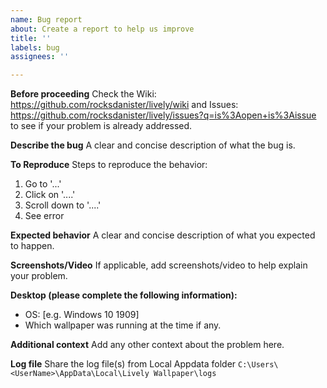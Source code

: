 ```yaml
---
name: Bug report
about: Create a report to help us improve
title: ''
labels: bug
assignees: ''

---
```


**Before proceeding**
Check the Wiki:
https://github.com/rocksdanister/lively/wiki 
and Issues:
https://github.com/rocksdanister/lively/issues?q=is%3Aopen+is%3Aissue
to see if your problem is already addressed.

**Describe the bug**
A clear and concise description of what the bug is.

**To Reproduce**
Steps to reproduce the behavior:
1. Go to '...'
2. Click on '....'
3. Scroll down to '....'
4. See error

**Expected behavior**
A clear and concise description of what you expected to happen.

**Screenshots/Video**
If applicable, add screenshots/video to help explain your problem.

**Desktop (please complete the following information):**
 - OS: [e.g. Windows 10 1909]
- Which wallpaper was running at the time if any.

**Additional context**
Add any other context about the problem here.

**Log file**
Share the log file(s) from Local Appdata folder `C:\Users\<UserName>\AppData\Local\Lively Wallpaper\logs`

